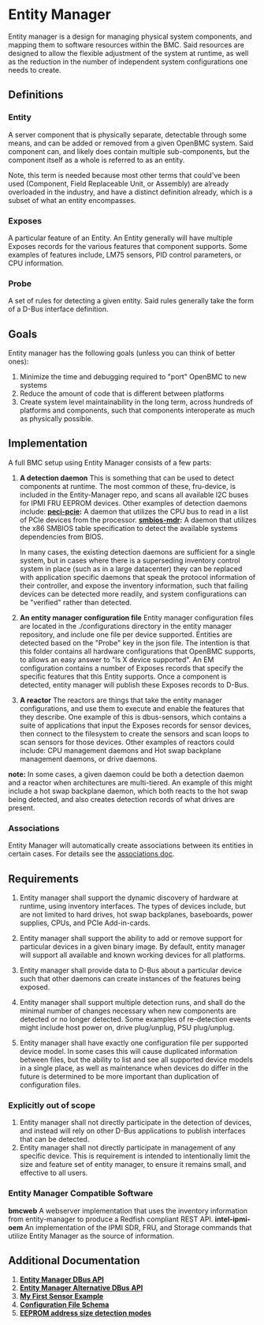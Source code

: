 # Entity Manager

Entity manager is a design for managing physical system components, and mapping
them to software resources within the BMC. Said resources are designed to allow
the flexible adjustment of the system at runtime, as well as the reduction in
the number of independent system configurations one needs to create.

## Definitions

### Entity

A server component that is physically separate, detectable through some means,
and can be added or removed from a given OpenBMC system. Said component can, and
likely does contain multiple sub-components, but the component itself as a whole
is referred to as an entity.

Note, this term is needed because most other terms that could've been used
(Component, Field Replaceable Unit, or Assembly) are already overloaded in the
industry, and have a distinct definition already, which is a subset of what an
entity encompasses.

### Exposes

A particular feature of an Entity. An Entity generally will have multiple
Exposes records for the various features that component supports. Some examples
of features include, LM75 sensors, PID control parameters, or CPU information.

### Probe

A set of rules for detecting a given entity. Said rules generally take the form
of a D-Bus interface definition.

## Goals

Entity manager has the following goals (unless you can think of better ones):

1. Minimize the time and debugging required to "port" OpenBMC to new systems
2. Reduce the amount of code that is different between platforms
3. Create system level maintainability in the long term, across hundreds of
   platforms and components, such that components interoperate as much as
   physically possible.

## Implementation

A full BMC setup using Entity Manager consists of a few parts:

1. **A detection daemon** This is something that can be used to detect
   components at runtime. The most common of these, fru-device, is included in
   the Entity-Manager repo, and scans all available I2C buses for IPMI FRU
   EEPROM devices. Other examples of detection daemons include:
   **[peci-pcie](https://github.com/openbmc/peci-pcie):** A daemon that utilizes
   the CPU bus to read in a list of PCIe devices from the processor.
   **[smbios-mdr](https://github.com/openbmc/smbios-mdr):** A daemon that
   utilizes the x86 SMBIOS table specification to detect the available systems
   dependencies from BIOS.

   In many cases, the existing detection daemons are sufficient for a single
   system, but in cases where there is a superseding inventory control system in
   place (such as in a large datacenter) they can be replaced with application
   specific daemons that speak the protocol information of their controller, and
   expose the inventory information, such that failing devices can be detected
   more readily, and system configurations can be "verified" rather than
   detected.

2. **An entity manager configuration file** Entity manager configuration files
   are located in the ./configurations directory in the entity manager
   repository, and include one file per device supported. Entities are detected
   based on the "Probe" key in the json file. The intention is that this folder
   contains all hardware configurations that OpenBMC supports, to allows an easy
   answer to "Is X device supported". An EM configuration contains a number of
   Exposes records that specify the specific features that this Entity supports.
   Once a component is detected, entity manager will publish these Exposes
   records to D-Bus.

3. **A reactor** The reactors are things that take the entity manager
   configurations, and use them to execute and enable the features that they
   describe. One example of this is dbus-sensors, which contains a suite of
   applications that input the Exposes records for sensor devices, then connect
   to the filesystem to create the sensors and scan loops to scan sensors for
   those devices. Other examples of reactors could include: CPU management
   daemons and Hot swap backplane management daemons, or drive daemons.

**note:** In some cases, a given daemon could be both a detection daemon and a
reactor when architectures are multi-tiered. An example of this might include a
hot swap backplane daemon, which both reacts to the hot swap being detected, and
also creates detection records of what drives are present.

### Associations

Entity Manager will automatically create associations between its entities in
certain cases. For details see the [associations doc](docs/associations.md).

## Requirements

1. Entity manager shall support the dynamic discovery of hardware at runtime,
   using inventory interfaces. The types of devices include, but are not limited
   to hard drives, hot swap backplanes, baseboards, power supplies, CPUs, and
   PCIe Add-in-cards.

2. Entity manager shall support the ability to add or remove support for
   particular devices in a given binary image. By default, entity manager will
   support all available and known working devices for all platforms.

3. Entity manager shall provide data to D-Bus about a particular device such
   that other daemons can create instances of the features being exposed.

4. Entity manager shall support multiple detection runs, and shall do the
   minimal number of changes necessary when new components are detected or no
   longer detected. Some examples of re-detection events might include host
   power on, drive plug/unplug, PSU plug/unplug.

5. Entity manager shall have exactly one configuration file per supported device
   model. In some cases this will cause duplicated information between files,
   but the ability to list and see all supported device models in a single
   place, as well as maintenance when devices do differ in the future is
   determined to be more important than duplication of configuration files.

### Explicitly out of scope

1. Entity manager shall not directly participate in the detection of devices,
   and instead will rely on other D-Bus applications to publish interfaces that
   can be detected.
2. Entity manager shall not directly participate in management of any specific
   device. This is requirement is intended to intentionally limit the size and
   feature set of entity manager, to ensure it remains small, and effective to
   all users.

### Entity Manager Compatible Software

**bmcweb** A webserver implementation that uses the inventory information from
entity-manager to produce a Redfish compliant REST API. **intel-ipmi-oem** An
implementation of the IPMI SDR, FRU, and Storage commands that utilize Entity
Manager as the source of information.

## Additional Documentation

1. **[Entity Manager DBus API](https://github.com/openbmc/entity-manager/blob/master/docs/entity_manager_dbus_api.md)**
2. **[Entity Manager Alternative DBus API](https://github.com/openbmc/entity-manager/blob/master/docs/entity_manager_alt_dbus_api.md)**
3. **[My First Sensor Example](https://github.com/openbmc/entity-manager/blob/master/docs/my_first_sensors.md)**
4. **[Configuration File Schema](https://github.com/openbmc/entity-manager/tree/master/schemas)**
5. **[EEPROM address size detection modes](https://github.com/openbmc/entity-manager/tree/master/docs/address_size_detection_modes.md)**
